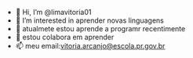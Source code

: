 - 👋 Hi, I’m @limavitoria01    
- 👀 I’m interested in  aprender novas linguagens
- 🌱 atualmete estou aprende a programr recentimente
- 💞️  estou colabora em aprender 
- 📫 meu email:vitoria.arcanjo@escola.pr.gov.br

<!---
limavitoria01/limavitoria01 is a ✨ special ✨ repository because its `README.md` (this file) appears on your GitHub profile.
You can click the Preview link to take a look at your changes.
--->
